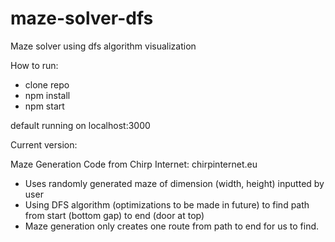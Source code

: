 # maze-solver-dfs
Maze solver using dfs algorithm visualization

How to run:
- clone repo
- npm install 
- npm start

default running on localhost:3000

Current version:

Maze Generation Code from Chirp Internet: chirpinternet.eu

- Uses randomly generated maze of dimension (width, height) inputted by user
- Using DFS algorithm (optimizations to be made in future) to find path from start (bottom gap) to end (door at top)
- Maze generation only creates one route from path to end for us to find. 
